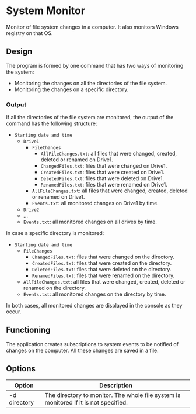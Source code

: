 # System Monitor

Monitor of file system changes in a computer. It also monitors Windows registry on that OS.

## Design

The program is formed by one command that has two ways of monitoring the system:

- Monitoring the changes on all the directories of the file system.
- Monitoring the changes on a specific directory.

### Output

If all the directories of the file system are monitored, the output of the command has the following structure:

- `Starting date and time`
  - `Drive1`
    - `FileChanges`
      - `AllFileChanges.txt`: all files that were changed, created, deleted or renamed on Drive1.
      - `ChangedFiles.txt`: files that were changed on Drive1.
      - `CreatedFiles.txt`: files that were created on Drive1.
      - `DeletedFiles.txt`: files that were deleted on Drive1.
      - `RenamedFiles.txt`: files that were renamed on Drive1.
    - `AllFileChanges.txt`: all files that were changed, created, deleted or renamed on Drive1.
    - `Events.txt`: all monitored changes on Drive1 by time.
  - `Drive2`
  - ...
  - `Events.txt`: all monitored changes on all drives by time.

In case a specific directory is monitored:

- `Starting date and time`
  - `FileChanges`
    - `ChangedFiles.txt`: files that were changed on the directory.
    - `CreatedFiles.txt`: files that were created on the directory.
    - `DeletedFiles.txt`: files that were deleted on the directory.
    - `RenamedFiles.txt`: files that were renamed on the directory.
  - `AllFileChanges.txt`: all files that were changed, created, deleted or renamed on the directory.
  - `Events.txt`: all monitored changes on the directory by time.

In both cases, all monitored changes are displayed in the console as they occur.

## Functioning

The application creates subscriptions to system events to be notified of changes on the computer. All these changes are saved in a file.

## Options

Option|Description
-|-
-d directory|The directory to monitor. The whole file system is monitored if it is not specified.